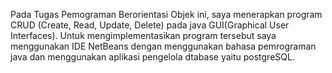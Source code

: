 Pada Tugas Pemograman Berorientasi Objek ini, saya menerapkan program CRUD (Create, Read, Update, Delete) pada java GUI(Graphical User Interfaces). Untuk mengimplementasikan program tersebut saya menggunakan IDE NetBeans dengan menggunakan bahasa pemrograman java dan menggunakan aplikasi pengelola dtabase yaitu postgreSQL.
